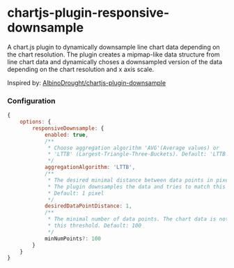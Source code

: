 # chartjs-plugin-responsive-downsample
A chart.js plugin to dynamically downsample line chart data depending on the chart resolution.
The plugin creates a mipmap-like data structure from line chart data and dynamically choses a downsampled version of the data depending on the chart resolution and x axis scale.

Inspired by: [AlbinoDrought/chartjs-plugin-downsample](https://github.com/AlbinoDrought/chartjs-plugin-downsample)

### Configuration
```javascript
{
    options: {
        responsiveDownsample: {
            enabled: true,
            /**
             * Choose aggregation algorithm 'AVG'(Average values) or
             * 'LTTB' (Largest-Triangle-Three-Buckets). Default: 'LTTB'
             */
            aggregationAlgorithm: 'LTTB',
            /**
             * The desired minimal distance between data points in pixels.
             * The plugin downsamples the data and tries to match this threshold.
             * Default: 1 pixel
             */
            desiredDataPointDistance: 1,
            /**
             * The minimal number of data points. The chart data is not downsampled further than
             * this threshold. Default: 100
             */
            minNumPoints?: 100
        }
    }
}
```
